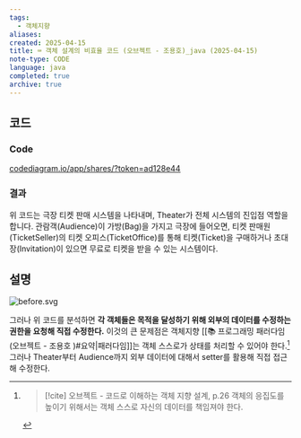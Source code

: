 ```yaml
---
tags:
  - 객체지향
aliases: 
created: 2025-04-15
title: ⌨️ 객체 설계의 비효율 코드 (오브젝트 - 조용호)_java (2025-04-15)
note-type: CODE
language: java
completed: true
archive: true
---
```



## 코드

### Code

[codediagram.io/app/shares/?token=ad128e44](https://www.codediagram.io/app/shares?token=ad128e44)


### 결과

위 코드는 극장 티켓 판매 시스템을 나타내며, Theater가 전체 시스템의 진입점 역할을 합니다. 관람객(Audience)이 가방(Bag)을 가지고 극장에 들어오면, 티켓 판매원(TicketSeller)의 티켓 오피스(TicketOffice)를 통해 티켓(Ticket)을 구매하거나 초대장(Invitation)이 있으면 무료로 티켓을 받을 수 있는 시스템이다.



## 설명

![before.svg](file:///c%3A/programming/java/objects_1/draw/before.svg)



그러나 위 코드를 분석하면 **각 객체들은 목적을 달성하기 위해 외부의 데이터를 수정하는 권한을 요청해 직접 수정한다.** 이것의 큰 문제점은 객체지향 [[📚 프로그래밍 패러다임 (오브젝트 - 조용호 )#요약|패러다임]]는 객체 스스로가 상태를 처리할 수 있어야 한다.[^1] 그러나 Theater부터 Audience까지 외부 데이터에 대해서 setter를 활용해 직접 접근해 수정한다. 


[^1]: >[!cite] 오브젝트 - 코드로 이해하는 객체 지향 설계, p.26
	>객체의 응집도를 높이기 위해서는 객체 스스로 자신의 데이터를 책임져야 한다.
